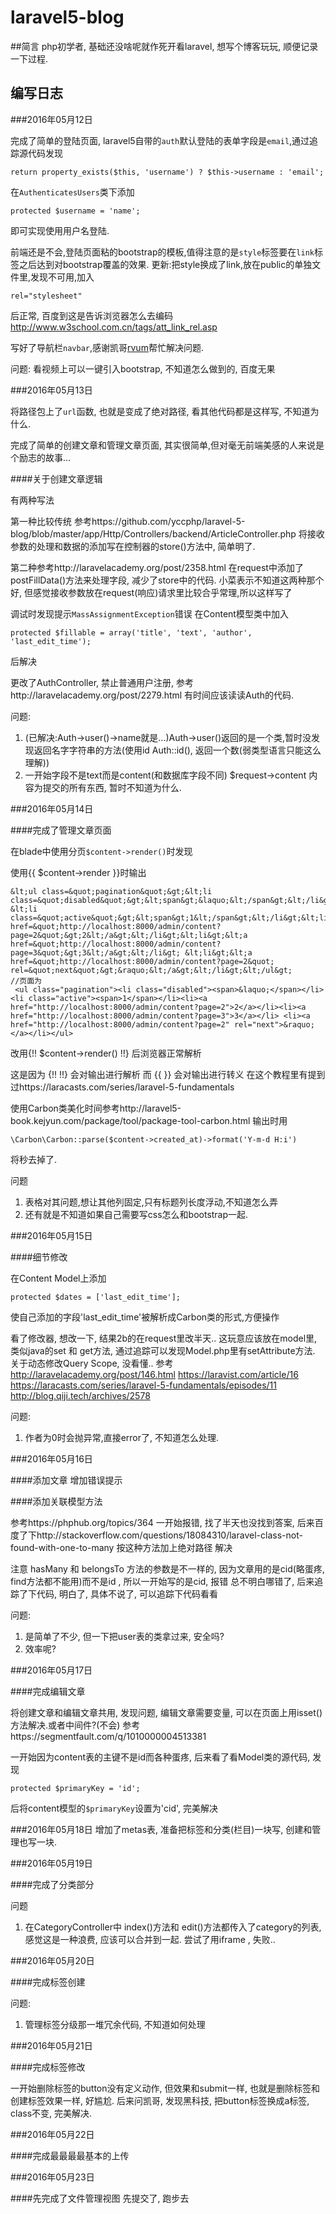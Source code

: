 # laravel5-blog

##简言
php初学者, 基础还没啥呢就作死开看laravel, 想写个博客玩玩, 顺便记录一下过程.

## 编写日志

###2016年05月12日

完成了简单的登陆页面, laravel5自带的`auth`默认登陆的表单字段是`email`,通过追踪源代码发现
```
return property_exists($this, 'username') ? $this->username : 'email';
```
在`AuthenticatesUsers`类下添加
```
protected $username = 'name';
```
即可实现使用用户名登陆.

前端还是不会,登陆页面粘的bootstrap的模板,值得注意的是`style`标签要在`link`标签之后达到对bootstrap覆盖的效果.
更新:把style换成了link,放在public的单独文件里,发现不可用,加入
```
rel="stylesheet"
```
后正常, 百度到这是告诉浏览器怎么去编码 http://www.w3school.com.cn/tags/att_link_rel.asp

写好了导航栏`navbar`,感谢凯哥[rvum][1]帮忙解决问题.

问题: 看视频上可以一键引入bootstrap, 不知道怎么做到的, 百度无果

###2016年05月13日

将路径包上了`url`函数, 也就是变成了绝对路径, 看其他代码都是这样写, 不知道为什么.

完成了简单的创建文章和管理文章页面, 其实很简单,但对毫无前端美感的人来说是个励志的故事...

####关于创建文章逻辑

有两种写法

第一种比较传统 参考https://github.com/yccphp/laravel-5-blog/blob/master/app/Http/Controllers/backend/ArticleController.php
将接收参数的处理和数据的添加写在控制器的store()方法中, 简单明了.

第二种参考http://laravelacademy.org/post/2358.html
在request中添加了postFillData()方法来处理字段, 减少了store中的代码.
小菜表示不知道这两种那个好, 但感觉接收参数放在request(响应)请求里比较合乎常理,所以这样写了

调试时发现提示`MassAssignmentException`错误
在Content模型类中加入
```
protected $fillable = array('title', 'text', 'author', 'last_edit_time');
```
后解决

更改了AuthController, 禁止普通用户注册, 参考http://laravelacademy.org/post/2279.html
有时间应该读读Auth的代码.


问题:
 1. (已解决:Auth->user()->name就是...)Auth->user()返回的是一个类,暂时没发现返回名字字符串的方法(使用id Auth::id(), 返回一个数(弱类型语言只能这么理解))
 2. 一开始字段不是text而是content(和数据库字段不同) $request->content 内容为提交的所有东西, 暂时不知道为什么.



[1]: https://github.com/rvum


###2016年05月14日


####完成了管理文章页面

在blade中使用分页`$content->render()`时发现

使用{{ $content->render }}时输出

```
&lt;ul class=&quot;pagination&quot;&gt;&lt;li class=&quot;disabled&quot;&gt;&lt;span&gt;&laquo;&lt;/span&gt;&lt;/li&gt; &lt;li class=&quot;active&quot;&gt;&lt;span&gt;1&lt;/span&gt;&lt;/li&gt;&lt;li&gt;&lt;a href=&quot;http://localhost:8000/admin/content?page=2&quot;&gt;2&lt;/a&gt;&lt;/li&gt;&lt;li&gt;&lt;a href=&quot;http://localhost:8000/admin/content?page=3&quot;&gt;3&lt;/a&gt;&lt;/li&gt; &lt;li&gt;&lt;a href=&quot;http://localhost:8000/admin/content?page=2&quot; rel=&quot;next&quot;&gt;&raquo;&lt;/a&gt;&lt;/li&gt;&lt;/ul&gt;
//页面为
 <ul class="pagination"><li class="disabled"><span>&laquo;</span></li> <li class="active"><span>1</span></li><li><a href="http://localhost:8000/admin/content?page=2">2</a></li><li><a href="http://localhost:8000/admin/content?page=3">3</a></li> <li><a href="http://localhost:8000/admin/content?page=2" rel="next">&raquo;</a></li></ul>
```
 改用{!! $content->render() !!} 后浏览器正常解析

 这是因为 {!!  !!} 会对输出进行解析 而 {{  }} 会对输出进行转义
 在这个教程里有提到过https://laracasts.com/series/laravel-5-fundamentals

使用Carbon类美化时间参考http://laravel5-book.kejyun.com/package/tool/package-tool-carbon.html
输出时用
```
\Carbon\Carbon::parse($content->created_at)->format('Y-m-d H:i')
```
将秒去掉了.

问题
 1. 表格对其问题,想让其他列固定,只有标题列长度浮动,不知道怎么弄
 2. 还有就是不知道如果自己需要写css怎么和bootstrap一起.


###2016年05月15日

####细节修改

在Content Model上添加
```
protected $dates = ['last_edit_time'];
```
使自己添加的字段'last_edit_time'被解析成Carbon类的形式,方便操作

看了修改器, 想改一下, 结果2b的在request里改半天.. 这玩意应该放在model里, 类似java的set 和 get方法, 通过追踪可以发现Model.php里有setAttribute方法.
关于动态修改Query Scope, 没看懂..
参考
http://laravelacademy.org/post/146.html
https://laravist.com/article/16
https://laracasts.com/series/laravel-5-fundamentals/episodes/11
http://blog.qiji.tech/archives/2578

问题:
 1. 作者为0时会抛异常,直接error了, 不知道怎么处理.


###2016年05月16日

####添加文章  增加错误提示

####添加关联模型方法

参考https://phphub.org/topics/364
一开始报错, 找了半天也没找到答案, 后来百度了下http://stackoverflow.com/questions/18084310/laravel-class-not-found-with-one-to-many  按这种方法加上绝对路径 解决

注意 hasMany 和 belongsTo 方法的参数是不一样的, 因为文章用的是cid(略蛋疼, find方法都不能用)而不是id , 所以一开始写的是cid, 报错 总不明白哪错了, 后来追踪了下代码, 明白了, 具体不说了, 可以追踪下代码看看

问题:
 1. 是简单了不少, 但一下把user表的类拿过来, 安全吗?
 2. 效率呢?


###2016年05月17日

####完成编辑文章

将创建文章和编辑文章共用, 发现问题, 编辑文章需要变量, 可以在页面上用isset()方法解决.或者中间件?(不会)
参考https://segmentfault.com/q/1010000004513381

一开始因为content表的主键不是id而各种蛋疼, 后来看了看Model类的源代码, 发现
```
protected $primaryKey = 'id';
```
后将content模型的`$primaryKey`设置为'cid', 完美解决


###2016年05月18日
增加了metas表, 准备把标签和分类(栏目)一块写, 创建和管理也写一块.

###2016年05月19日

####完成了分类部分

问题
 1. 在CategoryController中 index()方法和 edit()方法都传入了category的列表, 感觉这是一种浪费, 应该可以合并到一起. 尝试了用iframe , 失败..


###2016年05月20日

####完成标签创建

问题:
 1. 管理标签分级那一堆冗余代码, 不知道如何处理

###2016年05月21日

####完成标签修改

一开始删除标签的button没有定义动作, 但效果和submit一样, 也就是删除标签和创建标签效果一样, 好尴尬.
后来问凯哥, 发现黑科技, 把button标签换成a标签, class不变, 完美解决.

###2016年05月22日

####完成最最最最基本的上传

###2016年05月23日

####先完成了文件管理视图
先提交了, 跑步去